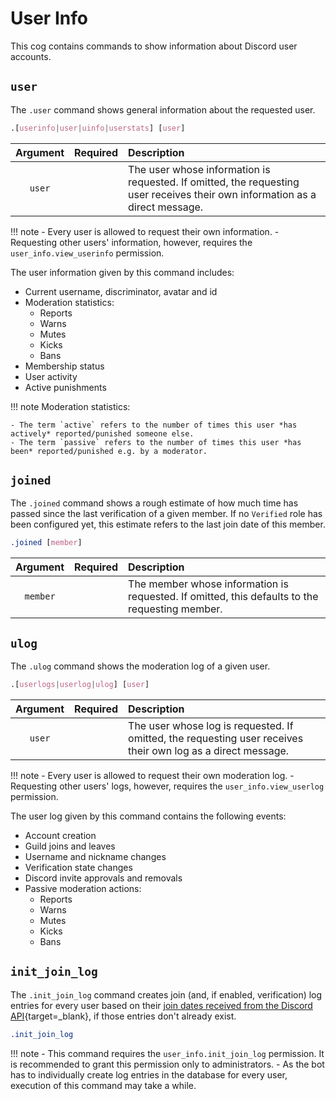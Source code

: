 # User Info

This cog contains commands to show information about Discord user accounts.

## `user`
The `.user` command shows general information about the requested user.

```css
.[userinfo|user|uinfo|userstats] [user]
```

|Argument|Required|Description|
|:------:|:------:|:----------|
|`user`||The user whose information is requested. If omitted, the requesting user receives their own information as a direct message.|

!!! note
    - Every user is allowed to request their own information.
    - Requesting other users' information, however, requires the `user_info.view_userinfo` permission.

The user information given by this command includes:

- Current username, discriminator, avatar and id
- Moderation statistics:
    - Reports
    - Warns
    - Mutes
    - Kicks
    - Bans
- Membership status
- User activity
- Active punishments

!!! note
    Moderation statistics:

    - The term `active` refers to the number of times this user *has actively* reported/punished someone else.
    - The term `passive` refers to the number of times this user *has been* reported/punished e.g. by a moderator.


## `joined`
The `.joined` command shows a rough estimate of how much time has passed since the last verification of a given member. If no `Verified` role has been configured yet, this estimate refers to the last join date of this member.

```css
.joined [member]
```

|Argument|Required|Description|
|:------:|:------:|:----------|
|`member`||The member whose information is requested. If omitted, this defaults to the requesting member.|


## `ulog`
The `.ulog` command shows the moderation log of a given user.

```css
.[userlogs|userlog|ulog] [user]
```

|Argument|Required|Description|
|:------:|:------:|:----------|
|`user`||The user whose log is requested. If omitted, the requesting user receives their own log as a direct message.|

!!! note
    - Every user is allowed to request their own moderation log.
    - Requesting other users' logs, however, requires the `user_info.view_userlog` permission.

The user log given by this command contains the following events:

- Account creation
- Guild joins and leaves
- Username and nickname changes
- Verification state changes
- Discord invite approvals and removals
- Passive moderation actions:
    - Reports
    - Warns
    - Mutes
    - Kicks
    - Bans


## `init_join_log`
The `.init_join_log` command creates join (and, if enabled, verification) log entries for every user based on their [join dates received from the Discord API](https://discordpy.readthedocs.io/en/latest/api.html#discord.Member.joined_at){target=_blank}, if those entries don't already exist.

```.css
.init_join_log
```

!!! note
    - This command requires the `user_info.init_join_log` permission. It is recommended to grant this permission only to administrators.
    - As the bot has to individually create log entries in the database for every user, execution of this command may take a while.
